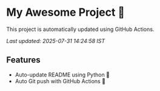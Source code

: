 # My Awesome Project 🚀

This project is automatically updated using GitHub Actions.

_Last updated: 2025-07-31 14:24:58 IST_

## Features
- Auto-update README using Python 🐍
- Auto Git push with GitHub Actions 🤖
